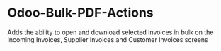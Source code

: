 # Odoo-Bulk-PDF-Actions
Adds the ability to open and download selected invoices in bulk on the Incoming Invoices, Supplier Invoices and Customer Invoices screens
